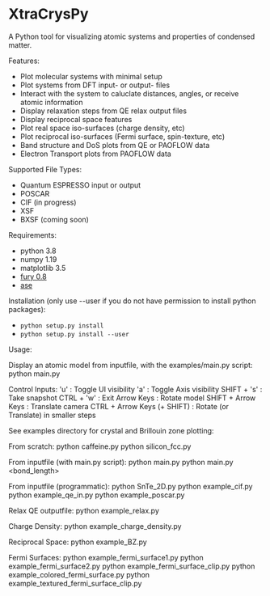# XtraCrysPy
A Python tool for visualizing atomic systems and properties of condensed matter.

Features:
- Plot molecular systems with minimal setup
- Plot systems from DFT input- or output- files
- Interact with the system to caluclate distances, angles, or receive atomic information
- Display relaxation steps from QE relax output files
- Display reciprocal space features
- Plot real space iso-surfaces (charge density, etc)
- Plot reciprocal iso-surfaces (Fermi surface, spin-texture, etc)
- Band structure and DoS plots from QE or PAOFLOW data
- Electron Transport plots from PAOFLOW data

Supported File Types:
- Quantum ESPRESSO input or output
- POSCAR
- CIF (in progress)
- XSF
- BXSF (coming soon)

Requirements:
- python 3.8
- numpy 1.19
- matplotlib 3.5
- [fury 0.8](https://github.com/fury-gl/fury)
- [ase](https://wiki.fysik.dtu.dk/ase/)
  
Installation (only use --user if you do not have permission to install python packages):  
- `python setup.py install`  
- `python setup.py install --user`  
  
Usage:

  Display an atomic model from inputfile, with the examples/main.py script:
    python main.py <inputfile>

  Control Inputs:
    'u' : Toggle UI visibility
    'a' : Toggle Axis visibility
    SHIFT + 's' : Take snapshot
    CTRL + 'w' : Exit
    Arrow Keys : Rotate model
    SHIFT + Arrow Keys : Translate camera
    CTRL + Arrow Keys (+ SHIFT) : Rotate (or Translate) in smaller steps


See examples directory for crystal and Brillouin zone plotting:

  From scratch:
    python caffeine.py
    python silicon_fcc.py

  From inputfile (with main.py script):
    python main.py <inputfile>
    python main.py <inputfile> <bond_length>

  From inputfile (programmatic):
    python SnTe_2D.py
    python example_cif.py
    python example_qe_in.py
    python example_poscar.py

  Relax QE outputfile:
    python example_relax.py

  Charge Density:
    python example_charge_density.py

  Reciprocal Space:
    python example_BZ.py

  Fermi Surfaces:
    python example_fermi_surface1.py
    python example_fermi_surface2.py
    python example_fermi_surface_clip.py
    python example_colored_fermi_surface.py
    python example_textured_fermi_surface_clip.py

